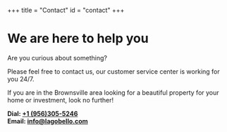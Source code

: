 +++
title = "Contact"
id = "contact"
+++

# We are here to help you

Are you curious about something?

Please feel free to contact us, our customer service center is working for you 24/7. 

If you are in the Brownsville area looking for a beautiful property for your home or investment, look no further!

**Dial: <a href="tel:+(956)305-5246">+1 (956)305-5246</a>**  
**Email: <a href="mailto:info@lagobello.com">info@lagobello.com</a>**